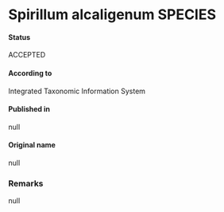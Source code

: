 Spirillum alcaligenum SPECIES
=======

#### Status
ACCEPTED

#### According to
Integrated Taxonomic Information System

#### Published in
null

#### Original name
null

### Remarks
null